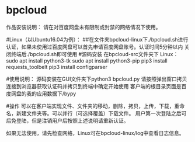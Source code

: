 # bpcloud
作品安装说明：
请在对百度网盘未有限制或封禁的网络情况下使用。

#Linux（以Ubuntu16.04为例）：
##在文件夹bpcloud-linux下./bpcloud.sh进行认证，如果未使用过百度网盘可以首先申请百度网盘账号。认证时间5分钟以内
关闭终端后./bpcloud.sh即可使用
#源码安装
在bpcloud-src文件夹下
Linux：
sudo apt install python3-tk
sudo apt install python3-pip
pip3 install requests_toolbelt
pip3 install configparser

#使用说明：
源码安装在GUI文件夹下python3 bpcloud.py
请按照弹出窗口拷贝连接到浏览器获取认证码并拷贝到终端中确定开始使用
客户端的根目录页面是百度网盘的我的应用数据下/bypy

#操作
可以在客户端实现文件、文件夹的移动，删除，拷贝，上传，下载，重命名，新建文件夹等。可以并行（可选择覆盖）下载文件。
用户第一次登陆之后可后免登陆，但是注销用户后按照上述说明请重新认证。

如果无法使用，请先检查网络，Linux可在bpcloud-linux/log中查看日志信息。
